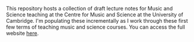 This repository hosts a collection of draft lecture notes for Music and Science teaching at the Centre for Music and Science at the University of Cambridge. I'm populating these incrementally as I work through these first few terms of teaching music and science courses. You can access the full website [here](https://pmcharrison.github.io/intro-to-music-and-science/).
